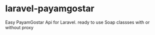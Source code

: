 # laravel-payamgostar
Easy PayamGostar Api for Laravel. ready to use Soap classses with or without proxy
